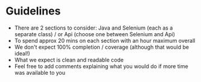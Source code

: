# Guidelines

- There are 2 sections to consider: Java and Selenium (each as a separate class) / or Api (choose one between Selenium and Api)
- To spend approx 20 mins on each section with an hour maximum overall
- We don't expect 100% completion / coverage (although that would be ideal!)
- What we expect is clean and readable code
- Feel free to add comments explaining what you would do if more time was available to you
